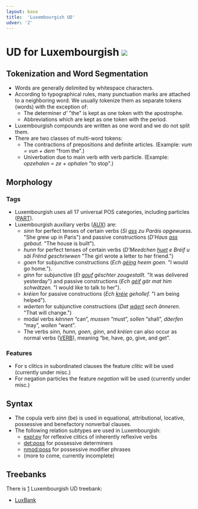 ```yaml
---
layout: base
title:  'Luxembourgish UD'
udver: '2'
---
```


# UD for Luxembourgish <span class="flagspan"><img class="flag" src="../../flags/svg/LU.svg" /></span>

## Tokenization and Word Segmentation

* Words are generally delimited by whitespace characters.
* According to typographical rules, many punctuation marks are attached to a neighboring word.
  We usually tokenize them as separate tokens (words)
  with the exception of:
  * The determiner _d'_ "the" is kept as one token with the apostrophe.
  * Abbreviations which are kept as one token with the period. 
* Luxembourgish compounds are written as one word and we do not split them.
* There are two classes of multi-word tokens: 
  * The contractions of prepositions and definite articles. (Example: _vum = vun + dem_ "from the".)
  * Univerbation due to main verb with verb particle. (Example: _opzehalen = ze + ophalen_ "to stop".)


## Morphology

### Tags

* Luxembourgish uses all 17 universal POS categories, including particles ([PART]()).
* Luxembourgish auxiliary verbs ([AUX]()) are:
  * _sinn_ for perfect tenses of certain verbs (_Si [ass]() zu Paräis opgewuess._ "She grew up in Paris") and passive constructions (_D'Haus [ass]() gebaut._ "The house is built").
  * _hunn_ for perfect tenses of certain verbs (_D'Meedchen [huet]() e Bréif u säi Frënd geschriwwen_ "The girl wrote a letter to her friend.")
  * _goen_ for subjunctive constructions (_Ech [géing]() heem goen._ "I would go home.").
  * _ginn_ for subjunctive  (_Et [gouf]() gëschter zougestallt._ "It was delivered yesterday") and passive constructions (_Ech [géif]() gär mat him schwätzen._ "I would like to talk to her").
  * _kréien_ for passive constructions (_Ech [kréie]() gehollef._ "I am being helped").
  * _wäerten_ for subjunctive constructions (_Dat [wäert]() sech änneren._ "That will change.")
  * modal verbs _kënnen_ “can”, _mussen_ “must”, _sollen_ “shall”, _däerfen_ “may”, _wollen_ “want”.
  * The verbs _sinn, hunn, goen, ginn_, and _kréien_ can also occur as normal verbs ([VERB]()), meaning “be, have, go, give, and get”.

### Features

* For s clitics in subordinated clauses the feature _clitic_ will be used (currently under misc.)
* For negation particles the feature _negation_ will be used (currently under misc.)

## Syntax

* The copula verb _sinn_ (be) is used in equational, attributional, locative, possessive and benefactory nonverbal clauses.
* The following relation subtypes are used in Luxembourgish:
  * [expl:pv]() for reflexive clitics of inherently reflexive verbs
  * [det:poss]() for possessive determiners
  * [nmod:poss]() for possessive modifier phrases
  * (more to come, currently incomplete)

## Treebanks

There is [1](../treebanks/lb-comparison.html) Luxembourgish UD treebank:

  * [LuxBank](../../treebanks/luxbank/index.html)